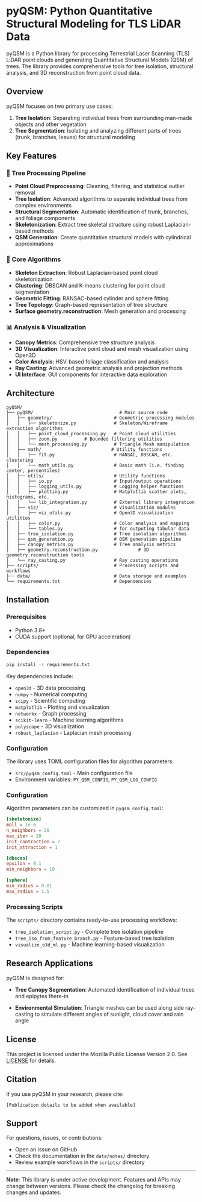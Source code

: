 # pyQSM: Python Quantitative Structural Modeling for TLS LiDAR Data

pyQSM is a Python library for processing Terrestrial Laser Scanning (TLS) LiDAR point clouds and generating Quantitative Structural Models (QSM) of trees. The library provides comprehensive tools for tree isolation, structural analysis, and 3D reconstruction from point cloud data.

## Overview

pyQSM focuses on two primary use cases:
1. **Tree Isolation**: Separating individual trees from surrounding man-made objects and other vegetation
2. **Tree Segmentation**: Isolating and analyzing different parts of trees (trunk, branches, leaves) for structural modeling

## Key Features

### 🌳 Tree Processing Pipeline
- **Point Cloud Preprocessing**: Cleaning, filtering, and statistical outlier removal
- **Tree Isolation**: Advanced algorithms to separate individual trees from complex environments
- **Structural Segmentation**: Automatic identification of trunk, branches, and foliage components
- **Skeletonization**: Extract tree skeletal structure using robust Laplacian-based methods
- **QSM Generation**: Create quantitative structural models with cylindrical approximations

### 🔧 Core Algorithms
- **Skeleton Extraction**: Robust Laplacian-based point cloud skeletonization
- **Clustering**: DBSCAN and K-means clustering for point cloud segmentation
- **Geometric Fitting**: RANSAC-based cylinder and sphere fitting
- **Tree Topology**: Graph-based representation of tree structure
- **Surface geometry.reconstruction**: Mesh generation and processing

### 📊 Analysis & Visualization
- **Canopy Metrics**: Comprehensive tree structure analysis
- **3D Visualization**: Interactive point cloud and mesh visualization using Open3D
- **Color Analysis**: HSV-based foliage classification and analysis
- **Ray Casting**: Advanced geometric analysis and projection methods
- **UI Interface**: GUI components for interactive data exploration

## Architecture

```
pyQSM/
├── pyQSM/                                # Main source code
│   ├── geometry/                       # Geometric processing modules
│   │   ├── skeletonize.py              # Skeleton/Wireframe extraction algorithms
│   │   ├── point_cloud_processing.py   # Point cloud utilities
│   │   ├── zoom.py          # Bounded filtering utilities
│   │   └── mesh_processing.py          # Triangle Mesh manipulation
│   ├── math/                          # Utility functions
│   │   ├── fit.py                      # RANSAC, DBSCAN, etc. clustering
│   │   └── math_utils.py               # Basic math (i.e. finding center, percentiles)
│   ├── utils/                          # Utility functions
│   │   ├── io.py                       # Input/output operations
│   │   ├── logging_utils.py            # Logging helper functions
│   │   ├── plotting.py                 # Matplotlib scatter plots, histograms, etc.
│   │   └── lib_integration.py          # External library integration
│   ├── viz/                            # Visualization modules
│   │   ├── viz_utils.py                # Open3D visualization utilities
│   │   ├── color.py                    # Color analysis and mapping
│   │   └── tables.py                   # for outputing tabular data
│   ├── tree_isolation.py               # Tree isolation algorithms
│   ├── qsm_generation.py               # QSM generation pipeline
│   ├── canopy_metrics.py               # Tree analysis metrics
│   ├── geometry.reconstruction.py               # 3D geometry.reconstruction tools
│   └── ray_casting.py                  # Ray casting operations
├── scripts/                            # Processing scripts and workflows
├── data/                               # Data storage and examples
└── requirements.txt                    # Dependencies
```

## Installation

### Prerequisites
- Python 3.8+
- CUDA support (optional, for GPU acceleration)

### Dependencies
```bash
pip install -r requirements.txt
```

Key dependencies include:
- `open3d` - 3D data processing
- `numpy` - Numerical computing
- `scipy` - Scientific computing
- `matplotlib` - Plotting and visualization
- `networkx` - Graph processing
- `scikit-learn` - Machine learning algorithms
- `polyscope` - 3D visualization
- `robust_laplacian` - Laplacian mesh processing

### Configuration
The library uses TOML configuration files for algorithm parameters:
- `src/pyqsm_config.toml` - Main configuration file
- Environment variables: `PY_QSM_CONFIG`, `PY_QSM_LOG_CONFIG`

### Configuration

Algorithm parameters can be customized in `pyqsm_config.toml`:

```toml
[skeletonize]
moll = 1e-6
n_neighbors = 20
max_iter = 20
init_contraction = 7
init_attraction = 1

[dbscan]
epsilon = 0.1
min_neighbors = 10

[sphere]
min_radius = 0.01
max_radius = 1.5
```

### Processing Scripts

The `scripts/` directory contains ready-to-use processing workflows:

- `tree_isolation_script.py` - Complete tree isolation pipeline
- `tree_iso_from_feature_branch.py` - Feature-based tree isolation
- `visualize_o3d_ml.py` - Machine learning-based visualization

## Research Applications

pyQSM is designed for:
- **Tree Canopy Segmentation**: Automated identification of individual trees and epipytes there-in

- **Environmental Simulation**: Triangle meshes can be used along side ray-casting to simulate different angles of sunlight, cloud cover and rain angle 

## License

This project is licensed under the Mozilla Public License Version 2.0. See [LICENSE](LICENSE) for details.

## Citation

If you use pyQSM in your research, please cite:
```
[Publication details to be added when available]
```

## Support

For questions, issues, or contributions:
- Open an issue on GitHub
- Check the documentation in the `data/notes/` directory
- Review example workflows in the `scripts/` directory

---

**Note**: This library is under active development. Features and APIs may change between versions. Please check the changelog for breaking changes and updates.
